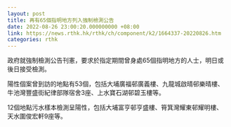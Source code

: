```yaml
---
layout: post
title: 再有65個指明地方列入強制檢測公告
date: 2022-08-26 23:00:20.000000000 +08:00
link: https://news.rthk.hk/rthk/ch/component/k2/1664337-20220826.htm
categories: rthk
---
```


政府就強制檢測公告刊憲，要求於指定期間曾身處65個指明地方的人士，明日或後日接受檢測。 

陽性個案曾到訪的地點有53個，包括大埔廣福邨廣義樓、九龍城啟晴邨樂晴樓、牛池灣豐盛街紀律部隊宿舍3座、上水寶石湖邨碧玉樓等。

12個地點污水樣本檢測呈陽性，包括大埔富亨邨亨盛樓、筲箕灣耀東邨耀明樓、天水圍俊宏軒9座等。
